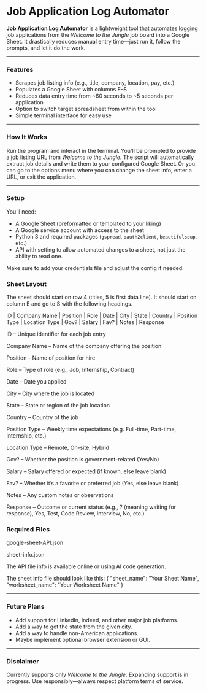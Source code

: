 # Job Application Log Automator

**Job Application Log Automator** is a lightweight tool that automates logging job applications from the *Welcome to the Jungle* job board into a Google Sheet. It drastically reduces manual entry time—just run it, follow the prompts, and let it do the work.

---

### Features

- Scrapes job listing info (e.g., title, company, location, pay, etc.)
- Populates a Google Sheet with columns E–S
- Reduces data entry time from ~60 seconds to ~5 seconds per application
- Option to switch target spreadsheet from within the tool
- Simple terminal interface for easy use

---

### How It Works

Run the program and interact in the terminal. You'll be prompted to provide a job listing URL from *Welcome to the Jungle*. The script will automatically extract job details and write them to your configured Google Sheet. Or you can go to the options menu where you can change the sheet info, enter a URL, or exit the application.

---

### Setup

You’ll need:

- A Google Sheet (preformatted or templated to your liking)
- A Google service account with access to the sheet
- Python 3 and required packages (`gspread`, `oauth2client`, `beautifulsoup`, etc.)
- API with setting to allow automated changes to a sheet, not just the ability to read one.

Make sure to add your credentials file and adjust the config if needed.

### Sheet Layout

The sheet should start on row 4 (titles, 5 is first data line).
It should start on column E and go to S with the following headings.

ID | Company Name | Position | Role | Date | City | State | Country | Position Type | Location Type | Gov? | Salary | Fav? | Notes | Response

ID – Unique identifier for each job entry

Company Name – Name of the company offering the position

Position – Name of position for hire

Role – Type of role (e.g., Job, Internship, Contract)

Date – Date you applied

City – City where the job is located

State – State or region of the job location

Country – Country of the job

Position Type – Weekly time expectations (e.g. Full-time, Part-time, Internship, etc.)

Location Type – Remote, On-site, Hybrid

Gov? – Whether the position is government-related (Yes/No)

Salary – Salary offered or expected (if known, else leave blank)

Fav? – Whether it’s a favorite or preferred job (Yes, else leave blank)

Notes – Any custom notes or observations

Response – Outcome or current status (e.g., ? (meaning waiting for response), Yes, Test, Code Review, Interview, No, etc.)

### Required Files
google-sheet-API.json

sheet-info.json

The API file info is available online or using AI code generation.

The sheet info file should look like this:
{
    "sheet_name": "Your Sheet Name",
    "worksheet_name": "Your Worksheet Name"
}

---

### Future Plans

- Add support for LinkedIn, Indeed, and other major job platforms.
- Add a way to get the state from the given city.
- Add a way to handle non-American applications.
- Maybe implement optional browser extension or GUI.

---

### Disclaimer

Currently supports only *Welcome to the Jungle*. Expanding support is in progress. Use responsibly—always respect platform terms of service.
